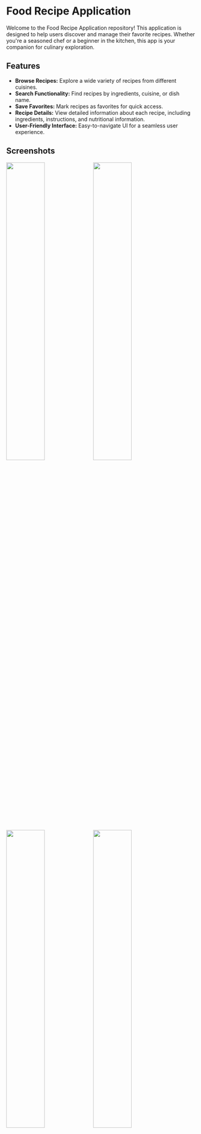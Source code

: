 # Food Recipe Application

Welcome to the Food Recipe Application repository! This application is designed to help users discover and manage their favorite recipes. Whether you're a seasoned chef or a beginner in the kitchen, this app is your companion for culinary exploration.

## Features

- **Browse Recipes:** Explore a wide variety of recipes from different cuisines.
- **Search Functionality:** Find recipes by ingredients, cuisine, or dish name.
- **Save Favorites:** Mark recipes as favorites for quick access.
- **Recipe Details:** View detailed information about each recipe, including ingredients, instructions, and nutritional information.
- **User-Friendly Interface:** Easy-to-navigate UI for a seamless user experience.

## Screenshots

<p float="left">
  <img src="app/screenshots/login.png" width="45%" />
  <img src="app/screenshots/signup.png" width="45%" />
</p>
<p float="left">
  <img src="app/screenshots/chatscreen.png" width="45%" />
  <img src="app/screenshots/favoritescreen.png" width="45%" />
</p>
<p float="left">
  <img src="app/screenshots/dairyfree.png" width="45%" />
  <img src="app/screenshots/glutenfree.png" width="45%" />
</p>
<p float="left">
  <img src="app/screenshots/healthy.png" width="45%" />
  <img src="app/screenshots/popular.png" width="45%" />
</p>
<p float="left">
  <img src="app/screenshots/vegan.png" width="45%" />
  <img src="app/screenshots/vegetarian.png" width="45%" />
</p>
<p float="left">
  <img src="app/screenshots/logout.png" width="45%" />
</p>

## Installation

To get started with the Food Recipe Application, follow these steps:

1. **Clone the Repository:**
    ```bash
    git clone https://github.com/sumeyrapolat/FoodRecipeApplication.git
    ```
2. **Navigate to the Project Directory:**
    ```bash
    cd FoodRecipeApplication
    ```
3. **Install Dependencies:**
    ```bash
    npm install
    ```
4. **Start the Application:**
    ```bash
    npm start
    ```

## Usage

Once the application is running, you can:

- Browse through the list of available recipes.
- Use the search bar to find recipes that match your criteria.
- Click on a recipe to view detailed information.
- Save your favorite recipes for easy access later.

## Contributing

We welcome contributions from the community! To contribute to the Food Recipe Application:

1. Fork the repository.
2. Create a new branch for your feature or bugfix.
    ```bash
    git checkout -b feature/your-feature-name
    ```
3. Make your changes and commit them.
    ```bash
    git commit -m "Add new feature"
    ```
4. Push your changes to your forked repository.
    ```bash
    git push origin feature/your-feature-name
    ```
5. Create a pull request on the original repository.

## License

This project is licensed under the MIT License. See the [LICENSE](LICENSE) file for more information.

## Contact

If you have any questions or feedback, please feel free to reach out to us at sumeyrapolat@example.com.

---

Thank you for using the Food Recipe Application! We hope it makes your culinary adventures more enjoyable.
